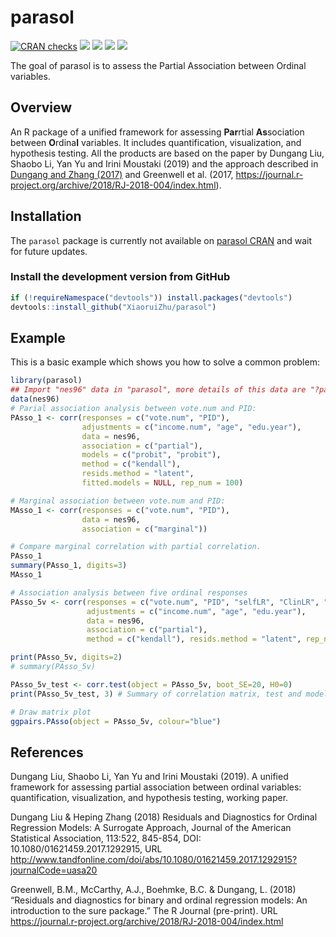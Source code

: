 # parasol

<!-- badges: start -->

[![CRAN checks](https://cranchecks.info/badges/summary/parasol)](https://cran.r-project.org/web/checks/check_results_parasol.html)
[![](http://cranlogs.r-pkg.org/badges/grand-total/parasol?color=blue)](https://cran.r-project.org/package=parasol)
[![](http://cranlogs.r-pkg.org/badges/last-month/parasol?color=green)](https://cran.r-project.org/package=parasol)
[![](http://cranlogs.r-pkg.org/badges/last-week/parasol?color=yellow)](https://cran.r-project.org/package=parasol)
[![](https://travis-ci.org/XiaoruiZhu/parasol.svg?branch=master)](https://travis-ci.org/XiaoruiZhu/parasol)

<!-- badges: end -->

The goal of parasol is to assess the Partial Association between Ordinal variables.

Overview
--------

An R package of a unified framework for assessing **Par**rtial **As**sociation between **O**rdina**l** variables. It includes quantification, visualization, and hypothesis testing. All the products are based on the paper by Dungang Liu, Shaobo Li, Yan Yu and Irini Moustaki (2019) and the approach described in [Dungang and Zhang
(2017)](http://www.tandfonline.com/doi/abs/10.1080/01621459.2017.1292915?journalCode=uasa20) and Greenwell et al. (2017, <https://journal.r-project.org/archive/2018/RJ-2018-004/index.html>).

## Installation

The `parasol` package is currently not available on [parasol CRAN]() and wait for future updates.

### Install the development version from GitHub

``` r
if (!requireNamespace("devtools")) install.packages("devtools")
devtools::install_github("XiaoruiZhu/parasol")
```

## Example

This is a basic example which shows you how to solve a common problem:

``` r
library(parasol)
## Import "nes96" data in "parasol", more details of this data are "?parasol::nes96"
data(nes96)
# Parial association analysis between vote.num and PID:
PAsso_1 <- corr(responses = c("vote.num", "PID"),
                adjustments = c("income.num", "age", "edu.year"),
                data = nes96,
                association = c("partial"),
                models = c("probit", "probit"),
                method = c("kendall"),
                resids.method = "latent",
                fitted.models = NULL, rep_num = 100)

# Marginal association between vote.num and PID:
MAsso_1 <- corr(responses = c("vote.num", "PID"),
                data = nes96,
                association = c("marginal"))

# Compare marginal correlation with partial correlation.
PAsso_1
summary(PAsso_1, digits=3)
MAsso_1

# Association analysis between five ordinal responses
PAsso_5v <- corr(responses = c("vote.num", "PID", "selfLR", "ClinLR", "DoleLR"),
                 adjustments = c("income.num", "age", "edu.year"),
                 data = nes96,
                 association = c("partial"),
                 method = c("kendall"), resids.method = "latent", rep_num=30)

print(PAsso_5v, digits=2)
# summary(PAsso_5v) 

PAsso_5v_test <- corr.test(object = PAsso_5v, boot_SE=20, H0=0)
print(PAsso_5v_test, 3) # Summary of correlation matrix, test and models.  

# Draw matrix plot
ggpairs.PAsso(object = PAsso_5v, colour="blue")

```

References
----------

Dungang Liu, Shaobo Li, Yan Yu and Irini Moustaki (2019). A unified framework for assessing partial association between ordinal variables: quantification, visualization, and hypothesis testing, working paper.

Dungang Liu & Heping Zhang (2018) Residuals and Diagnostics for Ordinal Regression Models: A Surrogate Approach, Journal of the American Statistical Association, 113:522, 845-854, DOI: 10.1080/01621459.2017.1292915, URL
<http://www.tandfonline.com/doi/abs/10.1080/01621459.2017.1292915?journalCode=uasa20>

Greenwell, B.M., McCarthy, A.J., Boehmke, B.C. & Dungang, L. (2018)
“Residuals and diagnostics for binary and ordinal regression models: An
introduction to the sure package.” The R Journal (pre-print). URL
<https://journal.r-project.org/archive/2018/RJ-2018-004/index.html>

